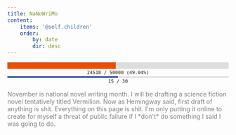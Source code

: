 ```yaml
---
title: NaNoWriMo
content:
    items: '@self.children'
    order:
        by: date
        dir: desc
---
```


<div style="margin: auto; text-align: center; width: 100%;" title="49.04%"><div style="text-align: left; margin: 2px auto; font-size: 0px; line-height: 0px; background: #DDDDDD; overflow: hidden; "><div style="font-size: 0px; line-height: 0px; height: 15px; min-width: 0%; max-width: 49.04%; width: 49.04%; background: #E84F02; "><!----></div></div><div style="font-size: 8pt; font-family: monospace; ">24518 &#47; 50000 (49.04%)</div></div>

<div style="margin: auto; text-align: center; width: 100%;" title="50.00%"><div style="text-align: left; margin: 2px auto; font-size: 0px; line-height: 0px; background: #DDDDDD; overflow: hidden; "><div style="font-size: 0px; line-height: 0px; height: 3px; min-width: 0%; max-width: 50.00%; width: 50.00%; background: #1D3D8D; "><!----></div></div><div style="font-size: 8pt; font-family: monospace; ">15 &#47; 30</div></div>

<p style="color: gray">November is national novel writing month. I will be drafting a science fiction novel tentatively titled Vermilion. Now as Hemingway said, first draft of anything is shit. Everything on this page is shit. I'm only putting it online to create for myself a threat of public failure if I *don't* do something I said I was going to do.</p>

